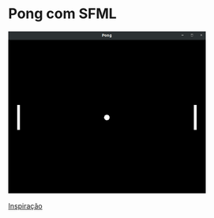 # Pong com SFML

<img src=".github/screenshot.png" width="400">


[Inspiração](https://www.youtube.com/watch?v=fiShX2pTz9A)
